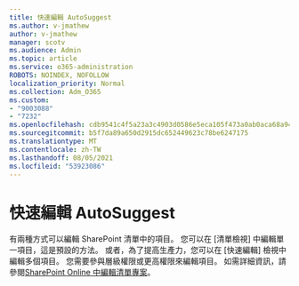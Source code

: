 ```yaml
---
title: 快速編輯 AutoSuggest
ms.author: v-jmathew
author: v-jmathew
manager: scotv
ms.audience: Admin
ms.topic: article
ms.service: o365-administration
ROBOTS: NOINDEX, NOFOLLOW
localization_priority: Normal
ms.collection: Adm_O365
ms.custom:
- "9003088"
- "7232"
ms.openlocfilehash: cdb9541c4f5a23a3c4903d0586e5eca105f473a0ab0aca68a948fdcac2363edd
ms.sourcegitcommit: b5f7da89a650d2915dc652449623c78be6247175
ms.translationtype: MT
ms.contentlocale: zh-TW
ms.lasthandoff: 08/05/2021
ms.locfileid: "53923086"
---
```

# <a name="quick-edit-autosuggest"></a>快速編輯 AutoSuggest

有兩種方式可以編輯 SharePoint 清單中的項目。 您可以在 [清單檢視] 中編輯單一項目，這是預設的方法。 或者，為了提高生產力，您可以在 [快速編輯] 檢視中編輯多個項目。 您需要參與層級權限或更高權限來編輯項目。 如需詳細資訊，請參閱[SharePoint Online 中編輯清單專案](https://support.microsoft.com/office/dac1a1c3-a80b-4082-ba57-715cf613d0f7)。
